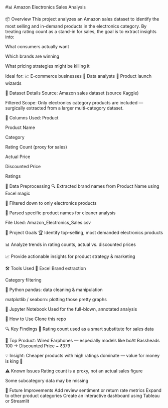 #📊 Amazon Electronics Sales Analysis

📦 Overview
This project analyzes an Amazon sales dataset to identify the most selling and in-demand products in the electronics category.
By treating rating count as a stand-in for sales, the goal is to extract insights into:

What consumers actually want

Which brands are winning

What pricing strategies might be killing it

Ideal for:
📈 E-commerce businesses
🧠 Data analysts
🚀 Product launch wizards

📁 Dataset Details
Source: Amazon sales dataset (source Kaggle)

Filtered Scope:
Only electronics category products are included — surgically extracted from a larger multi-category dataset.

🧾 Columns Used:
Product

Product Name

Category

Rating Count (proxy for sales)

Actual Price

Discounted Price

Ratings

🧹 Data Preprocessing
🔍 Extracted brand names from Product Name using Excel magic

🎯 Filtered down to only electronics products

🧠 Parsed specific product names for cleaner analysis

File Used: Amazon_Electronics_Sales.csv

🎯 Project Goals
🏆 Identify top-selling, most demanded electronics products

📊 Analyze trends in rating counts, actual vs. discounted prices

📈 Provide actionable insights for product strategy & marketing

🛠 Tools Used
🧮 Excel
Brand extraction

Category filtering

🐍 Python
pandas: data cleaning & manipulation

matplotlib / seaborn: plotting those pretty graphs

📓 Jupyter Notebook
Used for the full-blown, annotated analysis

🚀 How to Use
Clone this repo


🔍 Key Findings
🧠 Rating count used as a smart substitute for sales data

🥇 Top Product: Wired Earphones — especially models like boAt Bassheads 100
→ Discounted Price ~ ₹379

💡 Insight: Cheaper products with high ratings dominate — value for money is king 👑

⚠️ Known Issues
Rating count is a proxy, not an actual sales figure

Some subcategory data may be missing

🔮 Future Improvements
Add review sentiment or return rate metrics
Expand to other product categories
Create an interactive dashboard using Tableau or Streamlit
